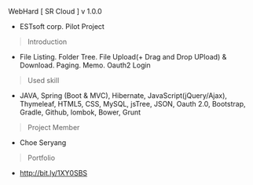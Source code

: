 WebHard [ SR Cloud ] v 1.0.0

- ESTsoft corp. Pilot Project

> Introduction

- File Listing. Folder Tree. File Upload(+ Drag and Drop UPload) & Download. Paging. Memo. Oauth2 Login

> Used skill

- JAVA, Spring (Boot & MVC), Hibernate, JavaScript(jQuery/Ajax), Thymeleaf, HTML5, CSS, MySQL, jsTree, JSON, Oauth 2.0, Bootstrap, Gradle, Github, lombok, Bower, Grunt

> Project Member 

- Choe Seryang

> Portfolio

- http://bit.ly/1XY0SBS

